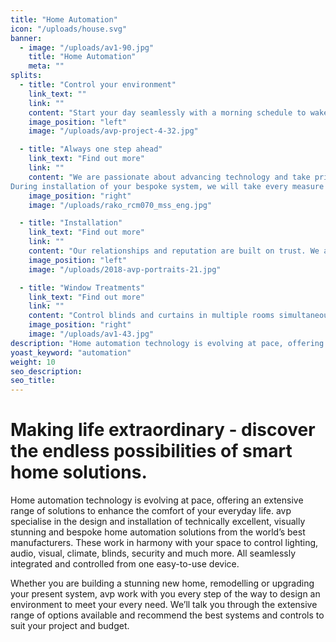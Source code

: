 ```yaml
---
title: "Home Automation"
icon: "/uploads/house.svg"
banner: 
  - image: "/uploads/av1-90.jpg"
    title: "Home Automation"
    meta: ""
splits: 
  - title: "Control your environment"
    link_text: ""
    link: ""
    content: "Start your day seamlessly with a morning schedule to wake up your house: turn on the heating, open the blinds and set the lighting to the desired level.<br /><br />Home automation systems maximise the comfort and convenience of everyday life whilst constantly monitoring what’s happening around your home. A night-time schedule can be set to automatically turn off all the internal lights, activate external security lights, lock doors, close blinds, turn lawn sprinklers on and shut down any active home entertainment devices. Saving you precious time at the end of the day by putting you in control of every space in the house at the touch of a button or by using voice control. If you’re preparing a meal in the kitchen, use voice control to adjust the lighting, turn on the radio or set the temperature in the room. With increasingly busy lives, a home automation system enables you to set your environment to exactly how you want it, whether you’re at home or away whilst also helping to maximise your energy efficiency."
    image_position: "left"
    image: "/uploads/avp-project-4-32.jpg"

  - title: "Always one step ahead"
    link_text: "Find out more"
    link: ""
    content: "We are passionate about advancing technology and take pride ​in leading the way with evolving innovative solutions. We specialise in integrating a variety of technology solutions from leading manufacturers to control music, tv, lighting, climate control, security and blinds. We have comprehensive knowledge of Control 4, Crestron, Rako and Lutron home automation systems and when it comes to audio, we fit the leading brands such as Bowers and Wilkins, Monitor Audio, Yamaha, NAD and Rega and many more. For stunning visual displays, our experienced team will guide you through the process of selecting screens that achieve the best possible picture quality whilst also ensuring that they fit perfectly with your overall design scheme.<br /><br />
During installation of your bespoke system, we will take every measure to future proof your home and through our ongoing maintenance plans, we’ll ensure that your technology moves with the times and is never out of date."
    image_position: "right"
    image: "/uploads/rako_rcm070_mss_eng.jpg"

  - title: "Installation"
    link_text: "Find out more"
    link: ""
    content: "Our relationships and reputation are built on trust. We approach every stage of the process from design and build through to installation and maintenance​ with ​the utmost ​respect for your property and privacy, ​with minimal disruption to your home and lives. This is one of the many reasons we have long standing relationships with our clients. Rest assured, we’re with you from the beginning to the very end of a project, ensuring you’re 100% happy with the result."
    image_position: "left"
    image: "/uploads/2018-avp-portraits-21.jpg"

  - title: "Window Treatments"
    link_text: "Find out more"
    link: ""
    content: "Control blinds and curtains in multiple rooms simultaneously at the touch of a button as you leave the house for ease and simplicity. Home automation systems can be used to open and close blinds and curtains as desired or as part of a regular morning or evening schedule. You can also set a programme to adjust the blinds in selected rooms at different times of the day to protect furniture or wall art from the damaging effects of the sun. If you’re away from home for an extended period, set your blinds open and close at set times for added security. "
    image_position: "right"
    image: "/uploads/av1-43.jpg"
description: "Home automation technology is evolving at pace, offering an extensive range of solutions to enhance the comfort of your everyday life."
yoast_keyword: "automation"
weight: 10
seo_description: 
seo_title: 
---
```


# Making life extraordinary - discover the endless possibilities of smart home solutions.

Home automation technology is evolving at pace, offering an extensive range of solutions to enhance the comfort of your everyday life.
avp specialise in the design and installation of​ technically excellent, visually stunning and bespoke home automation solutions from the world’s best manufacturers. These work in harmony with your space to control lighting, audio, visual, climate, blinds, security and much more. All seamlessly integrated and controlled from one easy-to-use device.

​Whether you are building a stunning new home, remodelling or upgrading your present system, avp work with you every step of the way to design an environment to meet your every need. We’ll talk you through the extensive range of options available and recommend the best systems and controls to suit your project and budget.
